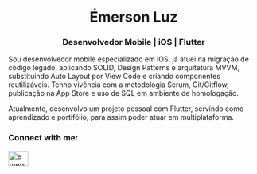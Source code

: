 <h1 align="center">Émerson Luz</h1>
<h3 align="center">Desenvolvedor Mobile | iOS | Flutter</h3>

<p>Sou desenvolvedor mobile especializado em iOS, já atuei na migração de código legado, aplicando SOLID, Design Patterns e arquitetura MVVM, substituindo Auto Layout por View Code e criando componentes reutilizáveis. Tenho vivência com a metodologia Scrum, Git/Gitflow, publicação na App Store e uso de SQL em ambiente de homologação.

Atualmente, desenvolvo um projeto pessoal com Flutter, servindo como aprendizado e portifólio, para assim poder atuar em multiplataforma.</p>

<h3 align="left">Connect with me:</h3>
<p align="left">
<a href="https://linkedin.com/in/emersonmluz" target="blank"><img align="center" src="https://raw.githubusercontent.com/rahuldkjain/github-profile-readme-generator/master/src/images/icons/Social/linked-in-alt.svg" alt="emersonmluz" height="30" width="40" /></a>
</p>
